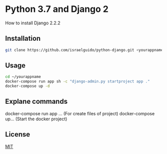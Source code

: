 # Python 3.7 and Django 2

How to install Django 2.2.2

## Installation

```bash
git clone https://github.com/israelguido/python-django.git <yourappname>
```

## Usage

```bash
cd ~/yourappname
docker-compose run app sh -c "django-admin.py startproject app ."
docker-compose up -d
```

## Explane commands
docker-compose run app ... (For create files of project)
docker-compose up... (Start the docker project)

## License
[MIT](https://choosealicense.com/licenses/mit/)
